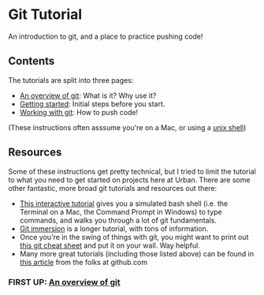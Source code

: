 # Git Tutorial

An introduction to git, and a place to practice pushing code!

## Contents

The tutorials are split into three pages:
- [An overview of git](overview.md): What is it? Why use it?
- [Getting started](setup.md): Initial steps before you start.
- [Working with git](working.md): How to push code!

(These instructions often asssume you're on a Mac, or using a [unix shell](http://en.wikipedia.org/wiki/Unix_shell))

## Resources

Some of these instructions get pretty technical, but I tried to limit the tutorial to what you need to get started on projects here at Urban. There are some other fantastic, more broad git tutorials and resources out there:
- [This interactive tutorial](https://try.github.io/levels/1/challenges/1) gives you a simulated bash shell (i.e. the Terminal on a Mac, the Command Prompt in Windows) to type commands, and walks you through a lot of git fundamentals.
- [Git immersion](http://gitimmersion.com/) is a longer tutorial, with tons of information.
- Once you're in the swing of things with git, you might want to print out [this git cheat sheet](https://training.github.com/kit/downloads/github-git-cheat-sheet.pdf) and put it on your wall. Way helpful.
- Many more great tutorials (including those listed above) can be found in [this article](https://help.github.com/articles/good-resources-for-learning-git-and-github/) from the folks at github.com

### FIRST UP: [An overview of git](overview.md)